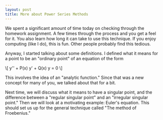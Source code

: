 ```yaml
---
layout: post
title: More about Power Series Methods
---
```


We spent a significant amount of time today on checking through the homework
assignment. A few times through the process and you get a feel for it. You
also learn how long it can take to use this technique. If you enjoy computing
(like I do), this is fun. Other people probably find this tedious.

Anyway, I started talking about some definitions. I defined what it means for a
point to be an "ordinary point" of an equation of the form

\\[ y'' + P(x) y' + Q(x) y = 0 \\]

This involves the idea of an "analytic function." Since that was a new concept
for many of you, we talked about that for a bit.

Next time, we will discuss what it means to have a singular point, and the
difference between a "regular singular point" and an "irregular singular point."
Then we will look at a motivating example: Euler's equation. This should set us
up for the general technique called "The method of Froebenius."
